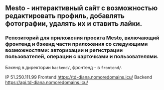 ## Mesto - интерактивный сайт с возможностью редактировать профиль, добавлять фотографии, удалять их и ставить лайки.


### Репозиторий для приложения проекта Mesto, включающий фронтенд и бэкенд части приложения со следующими возможностями: авторизации и регистрации пользователей, операции с карточками и пользователями. 

Бэкенд в директории `backend/`, фронтенд - в `frontend/`. 

IP 51.250.111.99 
Frontend <https://td-diana.nomoredomains.icu/>
Backend <https://api.td-diana.nomoredomains.icu/>